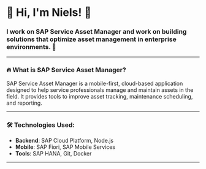 # 👋 Hi, I'm Niels! 🚀

### I work on **SAP Service Asset Manager** and work on building solutions that optimize asset management in enterprise environments. 🌟

---

### 🔥 **What is SAP Service Asset Manager?**
SAP Service Asset Manager is a mobile-first, cloud-based application designed to help service professionals manage and maintain assets in the field. It provides tools to improve asset tracking, maintenance scheduling, and reporting.

---

### 🛠️ **Technologies Used:**
- **Backend**: SAP Cloud Platform, Node.js
- **Mobile**: SAP Fiori, SAP Mobile Services
- **Tools**: SAP HANA, Git, Docker

---
